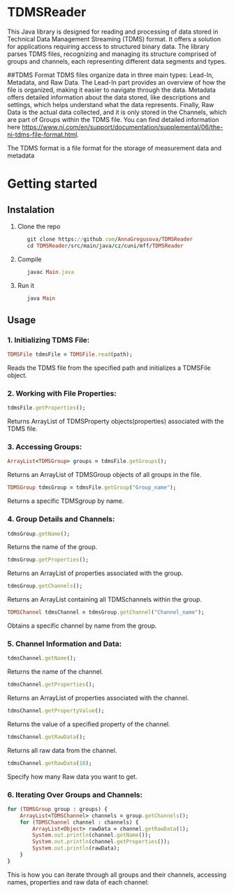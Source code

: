 # TDMSReader
This Java library is designed for reading and processing of data stored in Technical Data Management Streaming (TDMS) format. It offers a  solution for applications requiring access to structured binary data. The library parses TDMS files, recognizing and managing its structure comprised of groups and channels, each representing different data segments and types.

##TDMS Format
TDMS files organize data in three main types: Lead-In, Metadata, and Raw Data. The Lead-In part provides an overview of how the file is organized, making it easier to navigate through the data. Metadata offers detailed information about the data stored, like descriptions and settings, which helps understand what the data represents. Finally, Raw Data is the actual data collected, and it is only stored in the Channels, which are part of Groups within the TDMS file. You can find detailed information here https://www.ni.com/en/support/documentation/supplemental/06/the-ni-tdms-file-format.html.


The TDMS format is a file format for the storage of measurement data and metadata
# Getting started
## Instalation
1. Clone the repo
   ```ruby
      git clone https://github.com/AnnaGregusova/TDMSReader
      cd TDMSReader/src/main/java/cz/cuni/mff/TDMSReader
   ```
2. Compile
   ```ruby
      javac Main.java
   ```
3. Run it
   ```ruby
      java Main
   ```
## Usage

### **1. Initializing TDMS File:**
```ruby
TDMSFile tdmsFile = TDMSFile.read(path);
```
Reads the TDMS file from the specified path and initializes a TDMSFile object.

### **2. Working with File Properties:**
```ruby
tdmsFile.getProperties();
```
Returns ArrayList of TDMSProperty objects(properties) associated with the TDMS file.

### **3. Accessing Groups:**
```ruby
ArrayList<TDMSGroup> groups = tdmsFile.getGroups();
```
Returns an ArrayList of TDMSGroup objects of all groups in the file.
```ruby
TDMSGroup tdmsGroup = tdmsFile.getGroup("Group_name");
```
Returns a specific TDMSgroup by name.

### **4. Group Details and Channels:**
```ruby
tdmsGroup.getName();
```
Returns the name of the group.

```ruby
tdmsGroup.getProperties();
```
Returns an ArrayList of properties associated with the group.
```ruby
tdmsGroup.getChannels();
```
Returns an ArrayList containing all TDMSchannels within the group.

```ruby
TDMSChannel tdmsChannel = tdmsGroup.getChannel("Channel_name");
```
Obtains a specific channel by name from the group.

### **5. Channel Information and Data:**
```ruby
tdmsChannel.getName();
```
Returns the name of the channel.
```ruby
tdmsChannel.getProperties();
```
Returns an ArrayList of properties associated with the channel.
```ruby
tdmsChannel.getPropertyValue();
```
Returns the value of a specified property of the channel.
```ruby
tdmsChannel.getRawData();
```
Returns all raw data from the channel.
```ruby
tdmsChannel.getRawData(10);
```
Specify how many Raw data you want to get.

### 6. Iterating Over Groups and Channels:

```ruby
for (TDMSGroup group : groups) {
    ArrayList<TDMSChannel> channels = group.getChannels();
    for (TDMSChannel channel : channels) {
        ArrayList<Object> rawData = channel.getRawData(1);
        System.out.println(channel.getName());
        System.out.println(channel.getProperties());
        System.out.println(rawData);
    }
}
```
This is how you can iterate through all groups and their channels, accessing names, properties and raw data of each channel:

